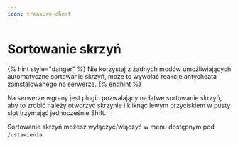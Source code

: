 ```yaml
---
icon: treasure-chest
---
```


# Sortowanie skrzyń

{% hint style="danger" %}
Nie korzystaj z żadnych modów umożliwiających automatyczne sortowanie skrzyń, może to wywołać reakcje antycheata zainstalowanego na serwerze.
{% endhint %}

Na serwerze wgrany jest plugin pozwalający na łatwe sortowanie skrzyń, aby to zrobić należy otworzyć skrzynie i kliknąć lewym przyciskiem w pusty slot trzymająć jednocześnie Shift.

Sortowanie skrzyń możesz wyłączyć/włączyć w menu dostępnym pod `/ustawienia`.
